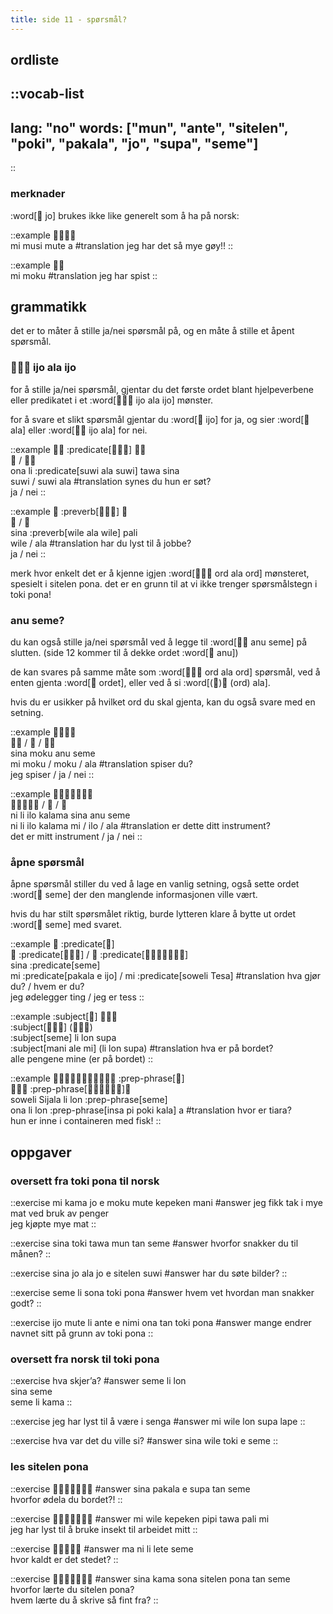 ```yaml
---
title: side 11 - spørsmål? 
---
```

## ordliste
::vocab-list
---
lang: "no"
words: ["mun", "ante", "sitelen", "poki", "pakala", "jo", "supa", "seme"]
---
::

### merknader

:word[󱤓 jo] brukes ikke like generelt som å ha på norsk:

::example
󱤴󱤻󱤼󱤀 \
mi musi mute a
#translation
jeg har det så mye gøy!!
::

::example
󱤴󱤶 \
mi moku
#translation
jeg har spist
::

## grammatikk

det er to måter å stille ja/nei spørsmål på, og en måte å stille et åpent spørsmål.

### 󱤌󱤂󱤌 ijo ala ijo

for å stille ja/nei spørsmål, gjentar du det første ordet blant hjelpeverbene eller predikatet i et :word[󱤌󱤂󱤌 ijo ala ijo] mønster.

for å svare et slikt spørsmål gjentar du :word[󱤌 ijo] for ja, og sier :word[󱤂 ala] eller :word[󱤌󱤂 ijo ala] for nei. 

::example
󱥆󱤧 :predicate[󱥦󱤂󱥦] 󱥩󱥞 \
󱥦 / 󱥦󱤂 \
ona li :predicate[suwi ala suwi] tawa sina \
suwi / suwi ala
#translation
synes du hun er søt? \
ja / nei
::

::example
󱥞 :preverb[󱥷󱤂󱥷] 󱥉 \
󱥷 / 󱤂 \
sina :preverb[wile ala wile] pali \
wile / ala
#translation
har du lyst til å jobbe? \
ja / nei
::

merk hvor enkelt det er å kjenne igjen :word[󱤌󱤂󱤌 ord ala ord] mønsteret, spesielt i sitelen pona. det er en grunn til at vi ikke trenger spørsmålstegn i toki pona!

### anu seme?
du kan også stille ja/nei spørsmål ved å legge til :word[󱤇󱥙 anu seme] på slutten. (side 12 kommer til å dekke ordet :word[󱤇 anu])

de kan svares på samme måte som :word[󱤌󱤂󱤌 ord ala ord] spørsmål, ved å enten gjenta :word[󱤌 ordet], eller ved å si :word[(󱤌)󱤂 (ord) ala].

hvis du er usikker på hvilket ord du skal gjenta, kan du også svare med en setning. 

::example
󱥞󱤶󱤇󱥙 \
󱤴󱤶 / 󱤶 / 󱤶󱤂 \
sina moku anu seme \
mi moku / moku / ala
#translation
spiser du? \
jeg spiser / ja / nei
::

::example
󱥁󱤧󱤎󱤕󱥞󱤇󱥙 \
󱥁󱤧󱤎󱤕󱤴 / 󱤎 / 󱤂 \
ni li ilo kalama sina anu seme \
ni li ilo kalama mi / ilo / ala
#translation
er dette ditt instrument? \
det er mitt instrument / ja / nei
::

### åpne spørsmål

åpne spørsmål stiller du ved å lage en vanlig setning, også sette ordet :word[󱥙 seme] der den manglende informasjonen ville vært.

hvis du har stilt spørsmålet riktig, burde lytteren klare å bytte ut ordet :word[󱥙 seme] med svaret. 

::example
󱥞 :predicate[󱥙] \
󱤴 :predicate[󱥈󱤉󱤌] / 󱤴 :predicate[󱥢󱦐󱥧󱤉󱥦󱤈󱦑] \
sina :predicate[seme] \
mi :predicate[pakala e ijo] / mi :predicate[soweli Tesa]
#translation
hva gjør du? / hvem er du? \
jeg ødelegger ting / jeg er tess
::

::example
:subject[󱥙] 󱤧󱤬󱥥 \
:subject[󱤲󱤄󱤴] (󱤧󱤬󱥥) \
:subject[seme] li lon supa \
:subject[mani ale mi] (li lon supa)
#translation
hva er på bordet? \
alle pengene mine (er på bordet)
::

::example
󱥢󱦐󱥦󱤌󱤑󱤄󱤧󱤂󱦑󱤧󱤬 :prep-phrase[󱥙] \
󱥆󱤧󱤬 :prep-phrase[󱤏󱥍󱦗󱥓󱤔󱦘]󱤀 \
soweli Sijala li lon :prep-phrase[seme] \
ona li lon :prep-phrase[insa pi poki kala] a
#translation
hvor er tiara? \
hun er inne i containeren med fisk!
::

## oppgaver
### oversett fra toki pona til norsk 
::exercise
mi kama jo e moku mute kepeken mani
#answer
jeg fikk tak i mye mat ved bruk av penger \
jeg kjøpte mye mat
::

::exercise
sina toki tawa mun tan seme
#answer
hvorfor snakker du til månen?
::

::exercise
sina jo ala jo e sitelen suwi
#answer
har du søte bilder?
::

::exercise
seme li sona toki pona
#answer
hvem vet hvordan man snakker godt?
::

::exercise
ijo mute li ante e nimi ona tan toki pona
#answer
mange endrer navnet sitt på grunn av toki pona
::

### oversett fra norsk til toki pona
::exercise
hva skjer’a?
#answer
seme li lon \
sina seme \
seme li kama
::

::exercise
jeg har lyst til å være i senga
#answer
mi wile lon supa lape
::

::exercise
hva var det du ville si?
#answer
sina wile toki e seme
::

### les sitelen pona
::exercise
󱥞󱥈󱤉󱥥󱥧󱥙󱤀
#answer
sina pakala e supa tan seme \
hvorfor ødela du bordet?!
::

::exercise
󱤴󱥷󱤙󱥑󱥩󱥉󱤴
#answer
mi wile kepeken pipi tawa pali mi \
jeg har lyst til å bruke insekt til arbeidet mitt
::

::exercise
󱤰󱥁󱤧󱤦󱥙
#answer
ma ni li lete seme \
hvor kaldt er det stedet?
::

::exercise
󱥞󱤖󱥡󱥠󱥔󱥧󱥙
#answer
sina kama sona sitelen pona tan seme \
hvorfor lærte du sitelen pona? \
hvem lærte du å skrive så fint fra?
::